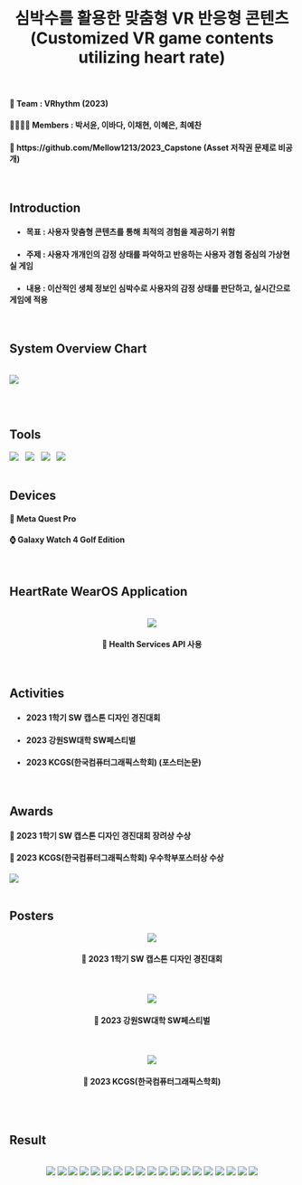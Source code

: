 <div>
  <!-- Title -->
  <div align='center'>
    <h1>심박수를 활용한 맞춤형 VR 반응형 콘텐츠 (Customized VR game contents utilizing heart rate)</h1>
  </div>

  <br>

  <!-- Team -->
  <h4> 🦄 Team : VRhythm (2023)</h4>
  <h4> 👨‍👩‍👧‍👦 Members : 박서윤, 이바다, 이채현, 이혜은, 최예찬 </h4>
  <h4> 🔗 https://github.com/Mellow1213/2023_Capstone (Asset 저작권 문제로 비공개) </h4>

  <br>

  <!-- Introduction-->
  <h2> Introduction </h2>
  <div>
    <h4> &nbsp&nbsp&nbsp • &nbsp 목표 : 사용자 맞춤형 콘텐츠를 통해 최적의 경험을 제공하기 위함 </h4>
    <h4> &nbsp&nbsp&nbsp • &nbsp 주제 : 사용자 개개인의 감정 상태를 파악하고 반응하는 사용자 경험 중심의 가상현실 게임 </h4>
    <h4> &nbsp&nbsp&nbsp • &nbsp 내용 : 이산적인 생체 정보인 심박수로 사용자의 감정 상태를 판단하고, 실시간으로 게임에 적용 </h4>
  </div>

  <br>

  <!-- System Overview Chart -->
  <h2> System Overview Chart </h2>
  <br>
  <img src="https://github.com/user-attachments/assets/581dc3f3-e38c-45f1-8152-fd93cc7159c8">

  <br><br>

  <!-- Tools -->
  <h2> Tools </h2>
  <div>
    <img src="https://img.shields.io/badge/Unity-100000?style=for-the-badge&logo=unity&logoColor=white"/>&nbsp&nbsp
    <img src="https://img.shields.io/badge/blender-E87D0D?style=for-the-badge&logo=blender&logoColor=white"/>&nbsp&nbsp
    <img src="https://img.shields.io/badge/firebase-DD2C00?style=for-the-badge&logo=firebase&logoColor=white"/>&nbsp&nbsp
    <img src="https://img.shields.io/badge/androidstudio-3DDC84?style=for-the-badge&logo=androidstudio&logoColor=white"/>&nbsp&nbsp
  </div>
  
  <br>

  <!-- Devices -->
  <h2> Devices </h2>
  <h4> 🥽 Meta Quest Pro </h4>
  <h4> ⌚ Galaxy Watch 4 Golf Edition </h4>
  
  <br>

  <!-- Application -->
  <h2> HeartRate WearOS Application </h2>
  <br>
  <div align="center">
    <img src="https://github.com/lbd0/HeartRate_WatchApp/assets/80818640/ff95a3b7-a943-4cc9-a96f-42e2372cf7dc">
    <h4> 📱 Health Services API 사용 </h4>
  </div>
  
  <br>

  <!-- Activities -->
  <h2> Activities </h2>
  <div>
    <h4> &nbsp&nbsp&nbsp • &nbsp 2023 1학기 SW 캡스톤 디자인 경진대회 </h4>
    <h4> &nbsp&nbsp&nbsp • &nbsp 2023 강원SW대학 SW페스티벌 </h4>
    <h4> &nbsp&nbsp&nbsp • &nbsp 2023 KCGS(한국컴퓨터그래픽스학회) (포스터논문) </h4>
  </div>

  <br>

  <!-- Awards -->
  <h2> Awards </h2>
  <div>
    <h4> 🏅 2023 1학기 SW 캡스톤 디자인 경진대회 장려상 수상 </h4>
    <h4> 🏅 2023 KCGS(한국컴퓨터그래픽스학회) 우수학부포스터상 수상 </h4>
    <img src="https://github.com/user-attachments/assets/2b1b85f1-904e-40dd-bc95-f728f0bf3e55"/>
  </div>

  <br>

  <!-- Poster -->
  <h2> Posters </h2>
  <div align="center">
    <img src="https://github.com/user-attachments/assets/27576e5c-6914-4c59-ae32-a6c5386ef6a0"/>
    <h4> 📑 2023 1학기 SW 캡스톤 디자인 경진대회 </h4>
    <br><br>
    <img src="https://github.com/user-attachments/assets/ee3485e7-8068-4496-8215-02fcd4f6c183"/>
    <h4> 📑 2023 강원SW대학 SW페스티벌 </h4>
    <br><br>
    <img src="https://github.com/user-attachments/assets/5e0642a7-a35f-4dfb-8114-b54f493860f1"/>
    <h4> 📑 2023 KCGS(한국컴퓨터그래픽스학회) </h4>
  </div>
  
  <br><br>

  <!-- Result Presentation -->
  <h2> Result </h2>
  <br>
  <div align="center">
    <img src="https://github.com/user-attachments/assets/3c79ba15-3a90-450d-aff4-2fbebbdefad4"/>
    <img src="https://github.com/user-attachments/assets/b32b1d81-6c6b-49f8-862d-303113f937f5"/>
    <img src="https://github.com/user-attachments/assets/5edfe9d6-c32a-4646-b255-187186da4ce9"/>
    <img src="https://github.com/user-attachments/assets/5c6fd051-7fe8-40bb-a6de-faeaf74d24b9"/>
    <img src="https://github.com/user-attachments/assets/056faac2-8048-4e16-a117-14e48a9a2290"/>
    <img src="https://github.com/user-attachments/assets/d8a6c592-f929-42a8-bf68-cfb750a667fa"/>
    <img src="https://github.com/user-attachments/assets/a7c02bd8-0845-4ef6-93d9-725aea10c14c"/>
    <img src="https://github.com/user-attachments/assets/d3d59558-6a97-42af-8674-0c45f6fd1639"/>
    <img src="https://github.com/user-attachments/assets/41f547f7-5166-4366-aa61-1b14fcca5511"/>
    <img src="https://github.com/user-attachments/assets/e5a50bee-e8f1-4cb7-a965-74c3d12ee172"/>
    <img src="https://github.com/user-attachments/assets/7cfb2b72-275c-4ec7-924f-37202b23baff"/>
    <img src="https://github.com/user-attachments/assets/9b8a07ce-1cbf-4bf6-b15b-04ed9f898e48"/>
    <img src="https://github.com/user-attachments/assets/51d9ce6a-2401-40e0-ad83-d579ed1cfef3"/>
    <img src="https://github.com/user-attachments/assets/abc97749-5916-4834-8b9a-9797a7328f98"/>
    <img src="https://github.com/user-attachments/assets/cf189aac-1e11-4ca7-8acb-89967ab68738"/>
    <img src="https://github.com/user-attachments/assets/84f41aa6-d35f-4ed5-8956-f65e73597fae"/>
    <img src="https://github.com/user-attachments/assets/4a09c09b-1b56-4794-91ba-f64bfe8d90a2"/>
    <img src="https://github.com/user-attachments/assets/0833ef66-8f1a-4583-8bad-8ec3b474ae2a"/>
    <img src="https://github.com/user-attachments/assets/0562ed08-130e-4abf-814f-c6420394b6f1"/>
    
  </div>
